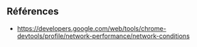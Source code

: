 
## Références
- https://developers.google.com/web/tools/chrome-devtools/profile/network-performance/network-conditions